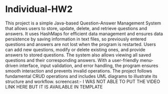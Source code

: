 # Individual-HW2

This project is a simple Java-based Question-Answer Management System that allows users to store, update, delete, and retrieve questions and answers. It uses HashMaps for efficient data management and ensures data persistence by saving information in text files, so previously entered questions and answers are not lost when the program is restarted. Users can add new questions, modify or delete existing ones, and provide answers to stored questions. The system also allows viewing all saved questions and their corresponding answers. With a user-friendly menu-driven interface, input validation, and error handling, the program ensures smooth interaction and prevents invalid operations. The project follows fundamental CRUD operations and includes UML diagrams to illustrate its structure and workflow.
screencast:- I WAS NOT ABLE TO PUT THE VIDEO LINK HERE BUT IT IS AVAILABLE IN TEMPLATE
